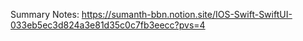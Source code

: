Summary Notes: https://sumanth-bbn.notion.site/IOS-Swift-SwiftUI-033eb5ec3d824a3e81d35c0c7fb3eecc?pvs=4